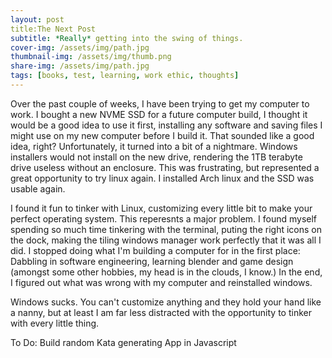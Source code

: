 ```yaml
---
layout: post
title:The Next Post
subtitle: *Really* getting into the swing of things.
cover-img: /assets/img/path.jpg
thumbnail-img: /assets/img/thumb.png
share-img: /assets/img/path.jpg
tags: [books, test, learning, work ethic, thoughts]
---
```


Over the past couple of weeks, I have been trying to get my computer to work.  I bought a new NVME SSD for a future computer build, I thought it would be a good idea to use it first, installing any software and saving files I might use on my new computer before I build it.  That sounded like a good idea, right?  Unfortunately, it turned into a bit of a nightmare.  Windows installers would not install on the new drive, rendering the 1TB terabyte drive useless without an enclosure.  This was frustrating, but represented a great opportunity to try linux again.  I installed Arch linux and the SSD was usable again.  

I found it fun to tinker with Linux, customizing every little bit to make your perfect operating system.  This reperesnts a major problem.  I found myself spending so much time tinkering with the terminal, puting the right icons on the dock, making the tiling windows manager work perfectly that it was all I did.  I stopped doing what I'm building a computer for in the first place:  Dabbling in software engineering, learning blender and game design (amongst some other hobbies, my head is in the clouds, I know.)  In the end, I figured out what was wrong with my computer and reinstalled windows.

Windows sucks.  You can't customize anything and they hold your hand like a nanny, but at least I am far less distracted with the opportunity to tinker with every little thing.  

To Do:
Build random Kata generating App in Javascript 
